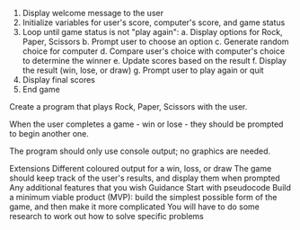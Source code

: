 1. Display welcome message to the user
2. Initialize variables for user's score, computer's score, and game status
3. Loop until game status is not "play again":
    a. Display options for Rock, Paper, Scissors
    b. Prompt user to choose an option
    c. Generate random choice for computer
    d. Compare user's choice with computer's choice to determine the winner
    e. Update scores based on the result
    f. Display the result (win, lose, or draw)
    g. Prompt user to play again or quit
4. Display final scores
5. End game


Create a program that plays Rock, Paper, Scissors with the user.

When the user completes a game - win or lose - they should be prompted to begin another one.

The program should only use console output; no graphics are needed.

Extensions
Different coloured output for a win, loss, or draw
The game should keep track of the user's results, and display them when prompted
Any additional features that you wish
Guidance
Start with pseudocode
Build a minimum viable product (MVP): build the simplest possible form of the game, and then make it more complicated
You will have to do some research to work out how to solve specific problems
